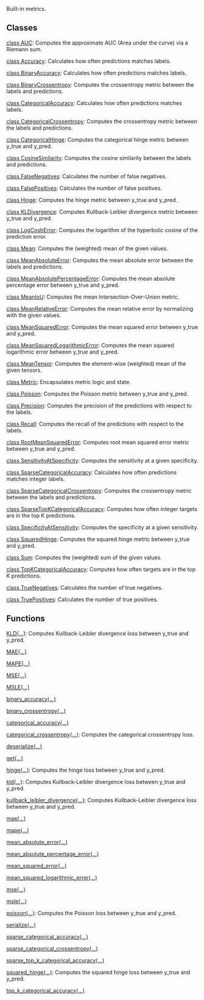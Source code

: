 
Built-in metrics.
## Classes
[class AUC](https://www.tensorflow.org/api_docs/python/tf/keras/metrics/AUC): Computes the approximate AUC (Area under the curve) via a Riemann sum.

[class Accuracy](https://www.tensorflow.org/api_docs/python/tf/keras/metrics/Accuracy): Calculates how often predictions matches labels.

[class BinaryAccuracy](https://www.tensorflow.org/api_docs/python/tf/keras/metrics/BinaryAccuracy): Calculates how often predictions matches labels.

[class BinaryCrossentropy](https://www.tensorflow.org/api_docs/python/tf/keras/metrics/BinaryCrossentropy): Computes the crossentropy metric between the labels and predictions.

[class CategoricalAccuracy](https://www.tensorflow.org/api_docs/python/tf/keras/metrics/CategoricalAccuracy): Calculates how often predictions matches labels.

[class CategoricalCrossentropy](https://www.tensorflow.org/api_docs/python/tf/keras/metrics/CategoricalCrossentropy): Computes the crossentropy metric between the labels and predictions.

[class CategoricalHinge](https://www.tensorflow.org/api_docs/python/tf/keras/metrics/CategoricalHinge): Computes the categorical hinge metric between y_true and y_pred.

[class CosineSimilarity](https://www.tensorflow.org/api_docs/python/tf/keras/metrics/CosineSimilarity): Computes the cosine similarity between the labels and predictions.

[class FalseNegatives](https://www.tensorflow.org/api_docs/python/tf/keras/metrics/FalseNegatives): Calculates the number of false negatives.

[class FalsePositives](https://www.tensorflow.org/api_docs/python/tf/keras/metrics/FalsePositives): Calculates the number of false positives.

[class Hinge](https://www.tensorflow.org/api_docs/python/tf/keras/metrics/Hinge): Computes the hinge metric between y_true and y_pred.

[class KLDivergence](https://www.tensorflow.org/api_docs/python/tf/keras/metrics/KLDivergence): Computes Kullback-Leibler divergence metric between y_true and y_pred.

[class LogCoshError](https://www.tensorflow.org/api_docs/python/tf/keras/metrics/LogCoshError): Computes the logarithm of the hyperbolic cosine of the prediction error.

[class Mean](https://www.tensorflow.org/api_docs/python/tf/keras/metrics/Mean): Computes the (weighted) mean of the given values.

[class MeanAbsoluteError](https://www.tensorflow.org/api_docs/python/tf/keras/metrics/MeanAbsoluteError): Computes the mean absolute error between the labels and predictions.

[class MeanAbsolutePercentageError](https://www.tensorflow.org/api_docs/python/tf/keras/metrics/MeanAbsolutePercentageError): Computes the mean absolute percentage error between y_true and y_pred.

[class MeanIoU](https://www.tensorflow.org/api_docs/python/tf/keras/metrics/MeanIoU): Computes the mean Intersection-Over-Union metric.

[class MeanRelativeError](https://www.tensorflow.org/api_docs/python/tf/keras/metrics/MeanRelativeError): Computes the mean relative error by normalizing with the given values.

[class MeanSquaredError](https://www.tensorflow.org/api_docs/python/tf/keras/metrics/MeanSquaredError): Computes the mean squared error between y_true and y_pred.

[class MeanSquaredLogarithmicError](https://www.tensorflow.org/api_docs/python/tf/keras/metrics/MeanSquaredLogarithmicError): Computes the mean squared logarithmic error between y_true and y_pred.

[class MeanTensor](https://www.tensorflow.org/api_docs/python/tf/keras/metrics/MeanTensor): Computes the element-wise (weighted) mean of the given tensors.

[class Metric](https://www.tensorflow.org/api_docs/python/tf/keras/metrics/Metric): Encapsulates metric logic and state.

[class Poisson](https://www.tensorflow.org/api_docs/python/tf/keras/metrics/Poisson): Computes the Poisson metric between y_true and y_pred.

[class Precision](https://www.tensorflow.org/api_docs/python/tf/keras/metrics/Precision): Computes the precision of the predictions with respect to the labels.

[class Recall](https://www.tensorflow.org/api_docs/python/tf/keras/metrics/Recall): Computes the recall of the predictions with respect to the labels.

[class RootMeanSquaredError](https://www.tensorflow.org/api_docs/python/tf/keras/metrics/RootMeanSquaredError): Computes root mean squared error metric between y_true and y_pred.

[class SensitivityAtSpecificity](https://www.tensorflow.org/api_docs/python/tf/keras/metrics/SensitivityAtSpecificity): Computes the sensitivity at a given specificity.

[class SparseCategoricalAccuracy](https://www.tensorflow.org/api_docs/python/tf/keras/metrics/SparseCategoricalAccuracy): Calculates how often predictions matches integer labels.

[class SparseCategoricalCrossentropy](https://www.tensorflow.org/api_docs/python/tf/keras/metrics/SparseCategoricalCrossentropy): Computes the crossentropy metric between the labels and predictions.

[class SparseTopKCategoricalAccuracy](https://www.tensorflow.org/api_docs/python/tf/keras/metrics/SparseTopKCategoricalAccuracy): Computes how often integer targets are in the top K predictions.

[class SpecificityAtSensitivity](https://www.tensorflow.org/api_docs/python/tf/keras/metrics/SpecificityAtSensitivity): Computes the specificity at a given sensitivity.

[class SquaredHinge](https://www.tensorflow.org/api_docs/python/tf/keras/metrics/SquaredHinge): Computes the squared hinge metric between y_true and y_pred.

[class Sum](https://www.tensorflow.org/api_docs/python/tf/keras/metrics/Sum): Computes the (weighted) sum of the given values.

[class TopKCategoricalAccuracy](https://www.tensorflow.org/api_docs/python/tf/keras/metrics/TopKCategoricalAccuracy): Computes how often targets are in the top K predictions.

[class TrueNegatives](https://www.tensorflow.org/api_docs/python/tf/keras/metrics/TrueNegatives): Calculates the number of true negatives.

[class TruePositives](https://www.tensorflow.org/api_docs/python/tf/keras/metrics/TruePositives): Calculates the number of true positives.

## Functions
[KLD(...)](https://www.tensorflow.org/api_docs/python/tf/keras/losses/KLD): Computes Kullback-Leibler divergence loss between y_true and y_pred.

[MAE(...)](https://www.tensorflow.org/api_docs/python/tf/keras/losses/MAE)

[MAPE(...)](https://www.tensorflow.org/api_docs/python/tf/keras/losses/MAPE)

[MSE(...)](https://www.tensorflow.org/api_docs/python/tf/keras/losses/MSE)

[MSLE(...)](https://www.tensorflow.org/api_docs/python/tf/keras/losses/MSLE)

[binary_accuracy(...)](https://www.tensorflow.org/api_docs/python/tf/keras/metrics/binary_accuracy)

[binary_crossentropy(...)](https://www.tensorflow.org/api_docs/python/tf/keras/losses/binary_crossentropy)

[categorical_accuracy(...)](https://www.tensorflow.org/api_docs/python/tf/keras/metrics/categorical_accuracy)

[categorical_crossentropy(...)](https://www.tensorflow.org/api_docs/python/tf/keras/losses/categorical_crossentropy): Computes the categorical crossentropy loss.

[deserialize(...)](https://www.tensorflow.org/api_docs/python/tf/keras/metrics/deserialize)

[get(...)](https://www.tensorflow.org/api_docs/python/tf/keras/metrics/get)

[hinge(...)](https://www.tensorflow.org/api_docs/python/tf/keras/losses/hinge): Computes the hinge loss between y_true and y_pred.

[kld(...)](https://www.tensorflow.org/api_docs/python/tf/keras/losses/KLD): Computes Kullback-Leibler divergence loss between y_true and y_pred.

[kullback_leibler_divergence(...)](https://www.tensorflow.org/api_docs/python/tf/keras/losses/KLD): Computes Kullback-Leibler divergence loss between y_true and y_pred.

[mae(...)](https://www.tensorflow.org/api_docs/python/tf/keras/losses/MAE)

[mape(...)](https://www.tensorflow.org/api_docs/python/tf/keras/losses/MAPE)

[mean_absolute_error(...)](https://www.tensorflow.org/api_docs/python/tf/keras/losses/MAE)

[mean_absolute_percentage_error(...)](https://www.tensorflow.org/api_docs/python/tf/keras/losses/MAPE)

[mean_squared_error(...)](https://www.tensorflow.org/api_docs/python/tf/keras/losses/MSE)

[mean_squared_logarithmic_error(...)](https://www.tensorflow.org/api_docs/python/tf/keras/losses/MSLE)

[mse(...)](https://www.tensorflow.org/api_docs/python/tf/keras/losses/MSE)

[msle(...)](https://www.tensorflow.org/api_docs/python/tf/keras/losses/MSLE)

[poisson(...)](https://www.tensorflow.org/api_docs/python/tf/keras/losses/poisson): Computes the Poisson loss between y_true and y_pred.

[serialize(...)](https://www.tensorflow.org/api_docs/python/tf/keras/metrics/serialize)

[sparse_categorical_accuracy(...)](https://www.tensorflow.org/api_docs/python/tf/keras/metrics/sparse_categorical_accuracy)

[sparse_categorical_crossentropy(...)](https://www.tensorflow.org/api_docs/python/tf/keras/losses/sparse_categorical_crossentropy)

[sparse_top_k_categorical_accuracy(...)](https://www.tensorflow.org/api_docs/python/tf/keras/metrics/sparse_top_k_categorical_accuracy)

[squared_hinge(...)](https://www.tensorflow.org/api_docs/python/tf/keras/losses/squared_hinge): Computes the squared hinge loss between y_true and y_pred.

[top_k_categorical_accuracy(...)](https://www.tensorflow.org/api_docs/python/tf/keras/metrics/top_k_categorical_accuracy)

